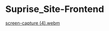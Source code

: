 # Suprise_Site-Frontend


[screen-capture (4).webm](https://user-images.githubusercontent.com/127841235/227625227-1434f6ed-8621-43b4-b97c-aba9c240fb14.webm)
